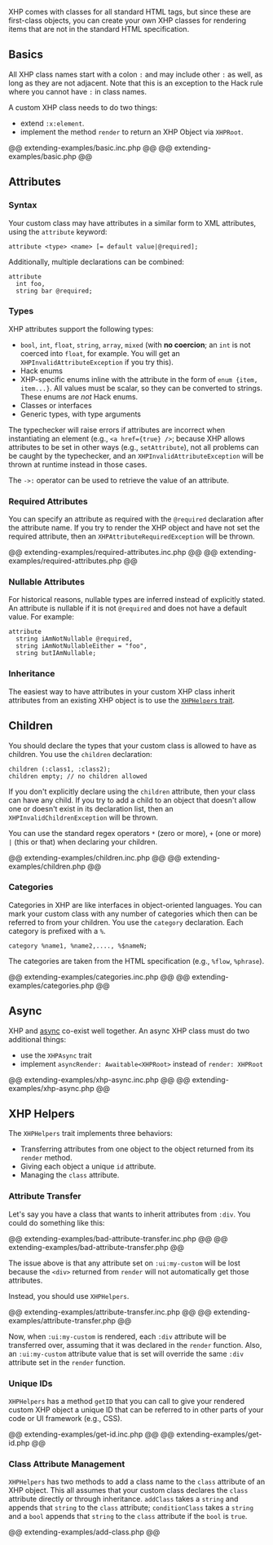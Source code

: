 XHP comes with classes for all standard HTML tags, but since these are first-class objects, you can create your own XHP classes for rendering
items that are not in the standard HTML specification.

## Basics

All XHP class names start with a colon `:` and may include other `:` as well, as long as they are not adjacent. Note that this is an
exception to the Hack rule where you cannot have `:` in class names.

A custom XHP class needs to do two things:
* extend `:x:element`.
* implement the method `render` to return an XHP Object via `XHPRoot`.

@@ extending-examples/basic.inc.php @@
@@ extending-examples/basic.php @@

## Attributes

### Syntax

Your custom class may have attributes in a similar form to XML attributes, using the `attribute` keyword:

```
attribute <type> <name> [= default value|@required];
```

Additionally, multiple declarations can be combined:

```
attribute
  int foo,
  string bar @required;
```

### Types

XHP attributes support the following types:
* `bool`, `int`, `float`, `string`, `array`, `mixed` (with **no coercion**; an `int` is not coerced into `float`, for example. You will get
an `XHPInvalidAttributeException` if you try this).
* Hack enums
* XHP-specific enums inline with the attribute in the form of `enum {item, item...}`. All values must be scalar, so they can be converted to
strings. These enums are *not* Hack enums.
* Classes or interfaces
* Generic types, with type arguments

The typechecker will raise errors if attributes are incorrect when instantiating an element (e.g., `<a href={true} />`; because XHP allows
attributes to be set in other ways (e.g., `setAttribute`), not all problems can be caught by the typechecker, and an `XHPInvalidAttributeException`
will be thrown at runtime instead in those cases.

The `->:` operator can be used to retrieve the value of an attribute.

### Required Attributes

You can specify an attribute as required with the `@required` declaration after the attribute name. If you try to render the XHP object and
have not set the required attribute, then an `XHPAttributeRequiredException` will be thrown.

@@ extending-examples/required-attributes.inc.php @@
@@ extending-examples/required-attributes.php @@

### Nullable Attributes

For historical reasons, nullable types are inferred instead of explicitly stated. An attribute is nullable if it is not `@required` and
does not have a default value. For example:

```
attribute
  string iAmNotNullable @required,
  string iAmNotNullableEither = "foo",
  string butIAmNullable;
```

### Inheritance

The easiest way to have attributes in your custom XHP class inherit attributes from an existing XHP object is to use the [`XHPHelpers` trait](#xhp-helpers).

## Children

You should declare the types that your custom class is allowed to have as children. You use the `children` declaration:

```
children (:class1, :class2);
children empty; // no children allowed
```

If you don't explicitly declare using the `children` attribute, then your class can have any child. If you try to add a child to an object
that doesn't allow one or doesn't exist in its declaration list, then an `XHPInvalidChildrenException` will be thrown.

You can use the standard regex operators `*` (zero or more), `+` (one or more) `|` (this or that) when declaring your children.

@@ extending-examples/children.inc.php @@
@@ extending-examples/children.php @@

### Categories

Categories in XHP are like interfaces in object-oriented languages. You can mark your custom class with any number of categories which then
can be referred to from your children. You use the `category` declaration. Each category is prefixed with a `%`.

```
category %name1, %name2,...., %$nameN;
```

The categories are taken from the HTML specification (e.g., `%flow`, `%phrase`).

@@ extending-examples/categories.inc.php @@
@@ extending-examples/categories.php @@

## Async

XHP and [async](../asynchronous-operations/introduction.md) co-exist well together. An async XHP class must do two additional things:
* use the `XHPAsync` trait
* implement `asyncRender: Awaitable<XHPRoot>` instead of `render: XHPRoot`

@@ extending-examples/xhp-async.inc.php @@
@@ extending-examples/xhp-async.php @@

## XHP Helpers

The `XHPHelpers` trait implements three behaviors:
* Transferring attributes from one object to the object returned from its `render` method.
* Giving each object a unique `id` attribute.
* Managing the `class` attribute.

### Attribute Transfer

Let's say you have a class that wants to inherit attributes from `:div`. You could do something like this:

@@ extending-examples/bad-attribute-transfer.inc.php @@
@@ extending-examples/bad-attribute-transfer.php @@

The issue above is that any attribute set on `:ui:my-custom` will be lost because the `<div>` returned from `render` will not automatically
get those attributes.

Instead, you should use `XHPHelpers`.

@@ extending-examples/attribute-transfer.inc.php @@
@@ extending-examples/attribute-transfer.php @@

Now, when `:ui:my-custom` is rendered, each `:div` attribute will be transferred over, assuming that it was declared in the `render`
function. Also, an `:ui:my-custom` attribute value that is set will override the same `:div` attribute set in the `render` function.

### Unique IDs

`XHPHelpers` has a method `getID` that you can call to give your rendered custom XHP object a unique ID that can be referred to in other
parts of your code or UI framework (e.g., CSS).

@@ extending-examples/get-id.inc.php @@
@@ extending-examples/get-id.php @@

### Class Attribute Management

`XHPHelpers` has two methods to add a class name to the `class` attribute of an XHP object. This all assumes that your custom class
declares the `class` attribute directly or through inheritance. `addClass` takes a `string` and appends that `string` to the `class`
attribute; `conditionClass` takes a `string` and a `bool` appends that `string` to the `class` attribute if the `bool` is `true`.

@@ extending-examples/add-class.php @@
